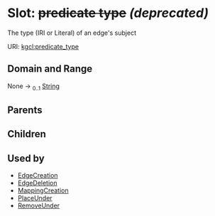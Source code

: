 
# Slot: ~~predicate type~~ _(deprecated)_


The type (IRI or Literal) of an edge's subject

URI: [kgcl:predicate_type](http://w3id.org/kgcl/predicate_type)


## Domain and Range

None &#8594;  <sub>0..1</sub> [String](types/String.md)

## Parents


## Children


## Used by

 * [EdgeCreation](EdgeCreation.md)
 * [EdgeDeletion](EdgeDeletion.md)
 * [MappingCreation](MappingCreation.md)
 * [PlaceUnder](PlaceUnder.md)
 * [RemoveUnder](RemoveUnder.md)
